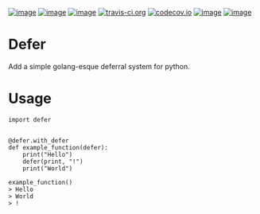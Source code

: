 [![image](https://img.shields.io/pypi/v/py-defer.svg)](https://pypi.org/project/py-defer/)
[![image](https://img.shields.io/pypi/l/py-defer.svg)](https://pypi.org/project/py-defer/)
[![image](https://img.shields.io/pypi/pyversions/py-defer.svg)](https://pypi.org/project/py-defer/)
[![travis-ci.org](https://travis-ci.org/naphta/py-defer.svg?branch=master)](https://travis-ci.org/naphta/py-defer)
[![codecov.io](https://codecov.io/github/naphta/py-defer/coverage.svg?branch=master)](https://codecov.io/github/naphta/py-defer)
[![image](https://img.shields.io/github/contributors/naphta/py-defer.svg)](https://github.com/naphta/py-defer/graphs/contributors)
[![image](https://img.shields.io/badge/Say%20Thanks-!-1EAEDB.svg)](https://saythanks.io/to/naphta)

Defer
============
Add a simple golang-esque deferral system for python.

# Usage

```
import defer


@defer.with_defer
def example_function(defer):
    print("Hello")
    defer(print, "!")
    print("World")
    
example_function()
> Hello
> World
> !
```